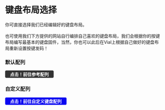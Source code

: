 # 键盘布局选择
你可直接选择我们已经编辑好的键盘布局。<br><br>
也可使用我们下方提供的网站自行编排自己喜欢的键盘布局，我们会根据你的按键布局编写最基本的键盘固件，当然，你也可以此后在Vial上根据自己做好的键盘布局重新设置按键发码！

### 默认配列
<!-- 链接到内部文档 -->
<a href="/HAWKZ-KEYBOARD/docs/基础定制/配列选择/默认配列" style="
  display: inline-block;
  padding: 2px 16px;
  background-color: #333333ff;
  color: white;
  text-decoration: none;
  border-radius: 4px;
  font-weight: bold;
">点击！前往参考配列</a>

### 自定义配列
<!-- 链接到内部文档 -->
<a href="./配列选择/自定义配列" style="
  display: inline-block;
  padding: 2px 16px;
  background-color: #0a06f1ff;
  color: white;
  text-decoration: none;
  border-radius: 4px;
  font-weight: bold;
">点击！前往自定义键盘配列</a>








